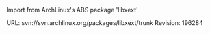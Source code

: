 Import from ArchLinux's ABS package 'libxext'

URL: svn://svn.archlinux.org/packages/libxext/trunk
Revision: 196284
